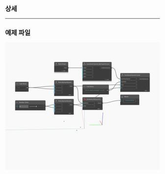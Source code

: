 <!--- Autodesk.DesignScript.Geometry.CoordinateSystem.Scale(basePoint, from, to) --->
<!--- ZQ5G3XLBM6AP62MCXAVZY7HD4ZQ7VGZPQJXEUD75YACYNU2RIDHQ --->
## 상세

___
## 예제 파일

![Scale (basePoint, from, to)](./ZQ5G3XLBM6AP62MCXAVZY7HD4ZQ7VGZPQJXEUD75YACYNU2RIDHQ_img.jpg)


